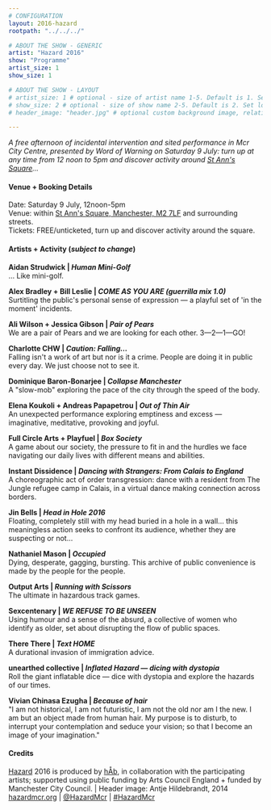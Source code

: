 ```yaml
---
# CONFIGURATION
layout: 2016-hazard
rootpath: "../../../"

# ABOUT THE SHOW - GENERIC
artist: "Hazard 2016"
show: "Programme"
artist_size: 1
show_size: 1

# ABOUT THE SHOW - LAYOUT
# artist_size: 1 # optional - size of artist name 1-5. Default is 1. Set longer names to lower values
# show_size: 2 # optional - size of show name 2-5. Default is 2. Set longer names to lower values
# header_image: "header.jpg" # optional custom background image, relative to current page

---
```

*A free afternoon of incidental intervention and sited performance in Mcr City Centre, presented by Word of Warning on Saturday 9 July: turn up at any time from 12 noon to 5pm and discover activity around <a href="http://www.google.com/maps/d/embed?mid=zUP9hOfLluWs.kfWwdpVK74IU" target="_blank">St Ann's Square</a>…*          
         
#### Venue + Booking Details        
Date: Saturday 9 July, 12noon-5pm                
Venue: within <a href="http://www.google.com/maps/d/embed?mid=zUP9hOfLluWs.kfWwdpVK74IU" target="_blank">St Ann's Square, Manchester, M2 7LF</a> and surrounding streets.       
Tickets: FREE/unticketed, turn up and discover activity around the square.            
                
#### Artists + Activity (*subject to change*)         
**Aidan Strudwick | *Human Mini-Golf***           
… Like mini-golf.          
           
**Alex Bradley + Bill Leslie | *COME AS YOU ARE (guerrilla mix 1.0)***          
Surtitling the public's personal sense of expression — a playful set of 'in the moment' incidents.          
         
**Ali Wilson + Jessica Gibson | *Pair of Pears***          
We are a pair of Pears and we are looking for each other. 3—2—1—GO!          
         
**Charlotte CHW | *Caution: Falling…***         
Falling isn't a work of art but nor is it a crime. People are doing it in public every day. We just choose not to see it.             
           
**Dominique Baron-Bonarjee | *Collapse Manchester***             
A "slow-mob" exploring the pace of the city through the speed of the body.           
            
**Elena Koukoli + Andreas Papapetrou | *Out of Thin Air***           
An unexpected performance exploring emptiness and excess — imaginative, meditative, provoking and joyful.             

**Full Circle Arts + Playfuel | *Box Society***        
A game about our society, the pressure to fit in and the hurdles we face navigating our daily lives with different means and abilities.          
           
**Instant Dissidence | *Dancing with Strangers: From Calais to England***          
A choreographic act of order transgression: dance with a resident from The Jungle refugee camp in Calais, in a virtual dance making connection across borders.          
         
**Jin Bells | *Head in Hole 2016***         
Floating, completely still with my head buried in a hole in a wall… this meaningless action seeks to confront its audience, whether they are suspecting or not…           

**Nathaniel Mason | *Occupied***          
Dying, desperate, gagging, bursting. This archive of public convenience is made by the people for the people.           
            
**Output Arts | *Running with Scissors***         
The ultimate in hazardous track games.        
         
**Sexcentenary | *WE REFUSE TO BE UNSEEN***         
Using humour and a sense of the absurd, a collective of women who identify as older, set about disrupting the flow of public spaces.         
          
**There There | *Text HOME***          
A durational invasion of immigration advice.          
          
**unearthed collective | *Inflated Hazard — dicing with dystopia***         
Roll the giant inflatable dice — dice with dystopia and explore the hazards of our times.         
         
**Vivian Chinasa Ezugha | *Because of hair***         
"I am not historical, I am not futuristic, I am not the old nor am I the new. I am but an object made from human hair. My purpose is to disturb, to interrupt your contemplation and seduce your vision; so that I become an image of your imagination."                
          
#### Credits        
[Hazard](/hab/hazard) 2016 is produced by [hÅb](/hab), in collaboration with the participating artists; supported using public funding by Arts Council England + funded by Manchester City Council. | Header image: Antje Hildebrandt, 2014         
<a href="http://hazardmcr.org" target="_blank">hazardmcr.org</a> | <a href="http://twitter.com/HazardMcr" target="_blank">@HazardMcr</a> | <a href="http://twitter.com/hashtag/HazardMcr" target="_blank">#HazardMcr</a>
